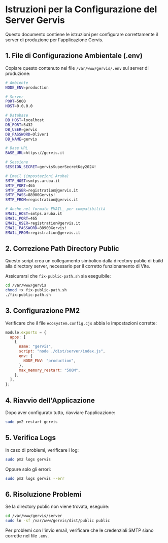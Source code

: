 # Istruzioni per la Configurazione del Server Gervis

Questo documento contiene le istruzioni per configurare correttamente il server di produzione per l'applicazione Gervis.

## 1. File di Configurazione Ambientale (.env)

Copiare questo contenuto nel file `/var/www/gervis/.env` sul server di produzione:

```bash
# Ambiente
NODE_ENV=production

# Server
PORT=5000
HOST=0.0.0.0

# Database
DB_HOST=localhost
DB_PORT=5432
DB_USER=gervis
DB_PASSWORD=Oliver1
DB_NAME=gervis

# Base URL
BASE_URL=https://gervis.it

# Sessione
SESSION_SECRET=gervisSuperSecretKey2024!

# Email (impostazioni Aruba)
SMTP_HOST=smtps.aruba.it
SMTP_PORT=465
SMTP_USER=registration@gervis.it
SMTP_PASS=88900Gervis!
SMTP_FROM=registration@gervis.it

# Anche nel formato EMAIL_ per compatibilità
EMAIL_HOST=smtps.aruba.it
EMAIL_PORT=465
EMAIL_USER=registration@gervis.it
EMAIL_PASSWORD=88900Gervis!
EMAIL_FROM=registration@gervis.it
```

## 2. Correzione Path Directory Public

Questo script crea un collegamento simbolico dalla directory public di build alla directory server, necessario per il corretto funzionamento di Vite.

Assicurarsi che `fix-public-path.sh` sia eseguibile:

```bash
cd /var/www/gervis
chmod +x fix-public-path.sh
./fix-public-path.sh
```

## 3. Configurazione PM2

Verificare che il file `ecosystem.config.cjs` abbia le impostazioni corrette:

```javascript
module.exports = {
  apps: [
    {
      name: "gervis",
      script: "node ./dist/server/index.js",
      env: {
        NODE_ENV: "production",
      },
      max_memory_restart: "500M",
    },
  ],
};
```

## 4. Riavvio dell'Applicazione

Dopo aver configurato tutto, riavviare l'applicazione:

```bash
sudo pm2 restart gervis
```

## 5. Verifica Logs

In caso di problemi, verificare i log:

```bash
sudo pm2 logs gervis
```

Oppure solo gli errori:

```bash
sudo pm2 logs gervis --err
```

## 6. Risoluzione Problemi

Se la directory public non viene trovata, eseguire:

```bash
cd /var/www/gervis/server
sudo ln -sf /var/www/gervis/dist/public public
```

Per problemi con l'invio email, verificare che le credenziali SMTP siano corrette nel file `.env`.